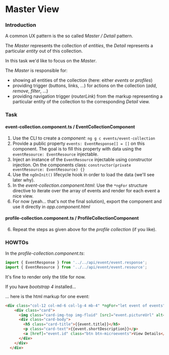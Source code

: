 Master View
===========

### Introduction

A common UX pattern is the so called _Master / Detail_ pattern.

The _Master_ represents the collection of _entities_, the _Detail_ represents a particular _entity_ out of this collection.

In this task we'd like to focus on the _Master_.

The _Master_ is responsible for:
- showing all entities of the collection (here: either _events_ or _profiles_)
- providing trigger (buttons, links, ...) for actions on the collection (_add_, _remove_, _filter_, ...)
- providing navigation trigger (_routerLink_) from the markup representing a particular entity of the collection to the corresponding _Detail_ view.

### Task

#### event-collection.component.ts / EventCollectionComponent

1. Use the CLI to create a _component_: `ng g c events/event-collection`
2. Provide a public property `events: EventResponse[] = []` on this component. The goal is to fill this property with data using the `eventResource: EventResource` injectable.
3. Inject an instance of the `EventResource` injectable using constructor injection. On the components class: `constructor(private eventResource: EventResource) {}`
4. Use the `ngOnInit()` lifecycle hook in order to load the data (we'll see later why).
5. In the _event-collection.component.html_: Use the `*ngFor` structure directive to iterate over the array of events and render for each event a nice view.
6. For now (yeah... that's not the final solution), export the component and use it directly in _app.component.html_

#### profile-collection.component.ts / ProfileCollectionComponent

6. Repeat the steps as given above for the _profile collection_ (if you like).

### HOWTOs

In the _profile-collection.component.ts_:

```ts
import { EventResponse } from '../../api/event/event.response';
import { EventResource } from '../../api/event/event.resource';
```

It's fine to render only the title for now.

If you have _bootstrap 4_ installed...

... here is the html markup for one event:

```html
<div class="col-12 col-md-6 col-lg-4 mb-4" *ngFor="let event of events">
    <div class="card">
      <img class="card-img-top img-fluid" [src]="event.pictureUrl" alt="Card image cap">
      <div class="card-body">
        <h5 class="card-title">{{event.title}}</h5>
        <p class="card-text">{{event.shortDescription}}</p>
        <a [href]="event.id" class="btn btn-microevents">View Details</a>
      </div>
    </div>
  </div>
```


